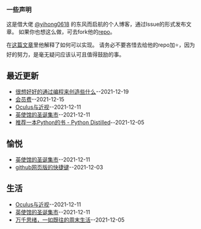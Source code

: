 ### 一些声明

这是借大佬 [@yihong0618](https://github.com/yihong0618) 的东风而启航的个人博客，通过Issue的形式发布文章。
如果你也想这么做，可去fork他的[repo](https://github.com/yihong0618/gitblog)。

在[这篇文章](https://github.com/yihong0618/gitblog/issues/177)里他解释了如何可以实现。
请务必不要吝惜去给他的repo加⭐，因为好的努力，是毫无疑问应该认可且值得鼓励的事。
## 最近更新
- [很想好好的通过编程来创造些什么](https://github.com/gnimg/gitblog/issues/9)--2021-12-19
- [会员费](https://github.com/gnimg/gitblog/issues/8)--2021-12-15
- [Oculus与近视](https://github.com/gnimg/gitblog/issues/7)--2021-12-11
- [英使馆的圣诞集市](https://github.com/gnimg/gitblog/issues/6)--2021-12-11
- [推荐一本Python的书 - Python Distilled](https://github.com/gnimg/gitblog/issues/5)--2021-12-05
## 愉悦
- [英使馆的圣诞集市](https://github.com/gnimg/gitblog/issues/6)--2021-12-11
- [github网页版的快捷键](https://github.com/gnimg/gitblog/issues/3)--2021-12-03
## 生活
- [Oculus与近视](https://github.com/gnimg/gitblog/issues/7)--2021-12-11
- [英使馆的圣诞集市](https://github.com/gnimg/gitblog/issues/6)--2021-12-11
- [万千思绪，一如既往的周末生活](https://github.com/gnimg/gitblog/issues/4)--2021-12-05
